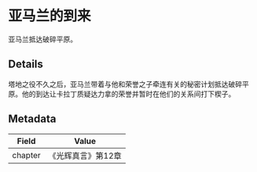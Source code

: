 # 亚马兰的到来
亚马兰抵达破碎平原。


## Details
塔地之役不久之后，亚马兰带着与他和荣誉之子牵连有关的秘密计划抵达破碎平原。他的到达让卡拉丁质疑达力拿的荣誉并暂时在他们的关系间打下楔子。


## Metadata
| Field | Value |
| ----- | ----- |
| chapter | 《光辉真言》第12章 |
